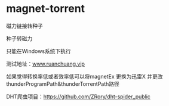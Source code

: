 # magnet-torrent
磁力链接转种子

种子转磁力

只能在Windows系统下执行


测试地址：www.ruanchuang.vip

如果觉得转换率低或者效率低可以将magnetEx 更换为迅雷X 并更改thunderProgramPath&thunderTorrentPath路径


DHT爬虫项目：https://github.com/ZRory/dht-spider_public

